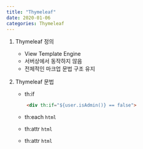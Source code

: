 ```yaml
---
title: "Thymeleaf"
date: 2020-01-06
categories: Thymeleaf
---
```


1. Thymeleaf 정의
    - View Template Engine
    - 서버상에서 동작하지 않음
    - 전체적인 마크업 문법 구조 유지
    
2. Thymeleaf 문법
    - th:if
    ```html
        <div th:if="${user.isAdmin()} == false"> 
    ```
    - th:each
    ```html```
    
    - th:attr
    ```html```
    
    - th:attr
    ```html```